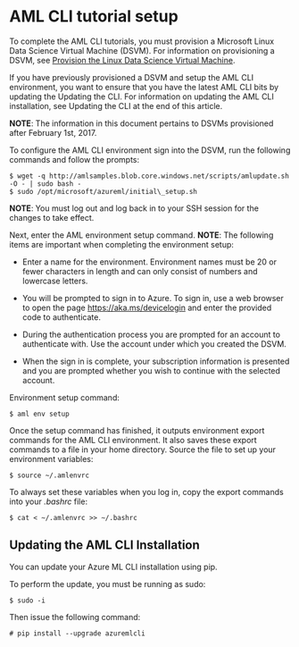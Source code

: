 # AML CLI tutorial setup

To complete the AML CLI tutorials, you must provision a Microsoft Linux Data Science Virtual Machine (DSVM). For information on provisioning a DSVM, see [Provision the Linux Data Science Virtual Machine](https://docs.microsoft.com/en-us/azure/machine-learning/machine-learning-data-science-linux-dsvm-intro).

If you have previously provisioned a DSVM and setup the AML CLI environment, you want to ensure that you have the latest AML CLI bits by updating the Updating the CLI. For information on updating the AML CLI installation, see Updating the CLI at the end of this article.

**NOTE**: The information in this document pertains to DSVMs provisioned after February 1st, 2017.

To configure the AML CLI environment sign into the DSVM, run the following commands and follow the prompts:

	$ wget -q http://amlsamples.blob.core.windows.net/scripts/amlupdate.sh -O - | sudo bash -
	$ sudo /opt/microsoft/azureml/initial\_setup.sh

**NOTE**: You must log out and log back in to your SSH session for the changes to take effect.

Next, enter the AML environment setup command. **NOTE**: The following items are important when completing the environment setup:

-   Enter a name for the environment. Environment names must be 20 or fewer characters in length and can only consist of numbers and lowercase letters.

-   You will be prompted to sign in to Azure. To sign in, use a web browser to open the page <https://aka.ms/devicelogin> and enter the provided code to authenticate.

-   During the authentication process you are prompted for an account to authenticate with. Use the account under which you created the DSVM.

-   When the sign in is complete, your subscription information is presented and you are prompted whether you wish to continue with the selected account.

Environment setup command:

	$ aml env setup

Once the setup command has finished, it outputs environment export commands for the AML CLI environment. It also saves these export commands to a file in your home directory. Source the file to set up your environment variables:

	$ source ~/.amlenvrc

To always set these variables when you log in, copy the export commands into your *.bashrc* file:

	$ cat < ~/.amlenvrc >> ~/.bashrc

## Updating the AML CLI Installation

You can update your Azure ML CLI installation using pip.

To perform the update, you must be running as sudo:

	$ sudo -i

Then issue the following command:

	# pip install --upgrade azuremlcli
